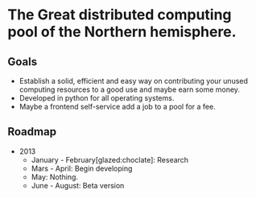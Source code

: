 The Great distributed computing pool of the Northern hemisphere. 
=======

## Goals
-	Establish a solid, efficient and easy way on contributing your unused computing resources to a good use and maybe
earn some money.
-	Developed in python for all operating systems.
-	Maybe a frontend self-service add a job to a pool for a fee.


## Roadmap
-	2013
	-	January - February[glazed:choclate]: Research
	-	Mars - April: Begin developing
	-	May: Nothing.
	-	June - August: Beta version

